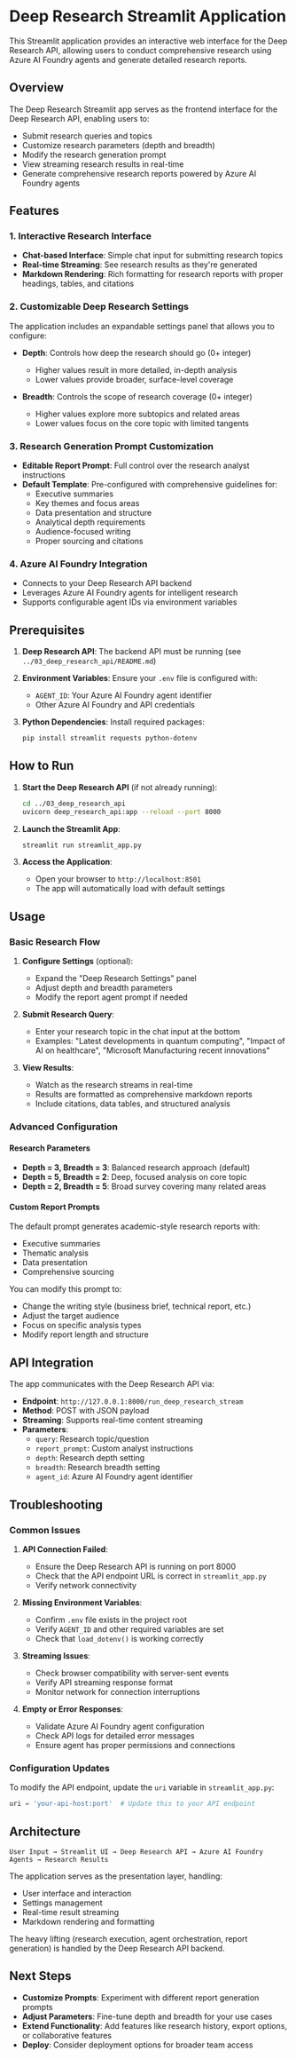# Deep Research Streamlit Application

This Streamlit application provides an interactive web interface for the Deep Research API, allowing users to conduct comprehensive research using Azure AI Foundry agents and generate detailed research reports.

## Overview

The Deep Research Streamlit app serves as the frontend interface for the Deep Research API, enabling users to:
- Submit research queries and topics
- Customize research parameters (depth and breadth)
- Modify the research generation prompt
- View streaming research results in real-time
- Generate comprehensive research reports powered by Azure AI Foundry agents

## Features

### 1. Interactive Research Interface
- **Chat-based Interface**: Simple chat input for submitting research topics
- **Real-time Streaming**: See research results as they're generated
- **Markdown Rendering**: Rich formatting for research reports with proper headings, tables, and citations

### 2. Customizable Deep Research Settings
The application includes an expandable settings panel that allows you to configure:

- **Depth**: Controls how deep the research should go (0+ integer)
  - Higher values result in more detailed, in-depth analysis
  - Lower values provide broader, surface-level coverage

- **Breadth**: Controls the scope of research coverage (0+ integer)
  - Higher values explore more subtopics and related areas
  - Lower values focus on the core topic with limited tangents

### 3. Research Generation Prompt Customization
- **Editable Report Prompt**: Full control over the research analyst instructions
- **Default Template**: Pre-configured with comprehensive guidelines for:
  - Executive summaries
  - Key themes and focus areas
  - Data presentation and structure
  - Analytical depth requirements
  - Audience-focused writing
  - Proper sourcing and citations

### 4. Azure AI Foundry Integration
- Connects to your Deep Research API backend
- Leverages Azure AI Foundry agents for intelligent research
- Supports configurable agent IDs via environment variables

## Prerequisites

1. **Deep Research API**: The backend API must be running (see `../03_deep_research_api/README.md`)
2. **Environment Variables**: Ensure your `.env` file is configured with:
   - `AGENT_ID`: Your Azure AI Foundry agent identifier
   - Other Azure AI Foundry and API credentials

3. **Python Dependencies**: Install required packages:
   ```bash
   pip install streamlit requests python-dotenv
   ```

## How to Run

1. **Start the Deep Research API** (if not already running):
   ```bash
   cd ../03_deep_research_api
   uvicorn deep_research_api:app --reload --port 8000
   ```

2. **Launch the Streamlit App**:
   ```bash
   streamlit run streamlit_app.py
   ```

3. **Access the Application**:
   - Open your browser to `http://localhost:8501`
   - The app will automatically load with default settings

## Usage

### Basic Research Flow
1. **Configure Settings** (optional):
   - Expand the "Deep Research Settings" panel
   - Adjust depth and breadth parameters
   - Modify the report agent prompt if needed

2. **Submit Research Query**:
   - Enter your research topic in the chat input at the bottom
   - Examples: "Latest developments in quantum computing", "Impact of AI on healthcare", "Microsoft Manufacturing recent innovations"

3. **View Results**:
   - Watch as the research streams in real-time
   - Results are formatted as comprehensive markdown reports
   - Include citations, data tables, and structured analysis

### Advanced Configuration

#### Research Parameters
- **Depth = 3, Breadth = 3**: Balanced research approach (default)
- **Depth = 5, Breadth = 2**: Deep, focused analysis on core topic
- **Depth = 2, Breadth = 5**: Broad survey covering many related areas

#### Custom Report Prompts
The default prompt generates academic-style research reports with:
- Executive summaries
- Thematic analysis
- Data presentation
- Comprehensive sourcing

You can modify this prompt to:
- Change the writing style (business brief, technical report, etc.)
- Adjust the target audience
- Focus on specific analysis types
- Modify report length and structure

## API Integration

The app communicates with the Deep Research API via:
- **Endpoint**: `http://127.0.0.1:8000/run_deep_research_stream`
- **Method**: POST with JSON payload
- **Streaming**: Supports real-time content streaming
- **Parameters**: 
  - `query`: Research topic/question
  - `report_prompt`: Custom analyst instructions
  - `depth`: Research depth setting
  - `breadth`: Research breadth setting
  - `agent_id`: Azure AI Foundry agent identifier

## Troubleshooting

### Common Issues

1. **API Connection Failed**:
   - Ensure the Deep Research API is running on port 8000
   - Check that the API endpoint URL is correct in `streamlit_app.py`
   - Verify network connectivity

2. **Missing Environment Variables**:
   - Confirm `.env` file exists in the project root
   - Verify `AGENT_ID` and other required variables are set
   - Check that `load_dotenv()` is working correctly

3. **Streaming Issues**:
   - Check browser compatibility with server-sent events
   - Verify API streaming response format
   - Monitor network for connection interruptions

4. **Empty or Error Responses**:
   - Validate Azure AI Foundry agent configuration
   - Check API logs for detailed error messages
   - Ensure agent has proper permissions and connections

### Configuration Updates

To modify the API endpoint, update the `uri` variable in `streamlit_app.py`:
```python
uri = 'your-api-host:port'  # Update this to your API endpoint
```

## Architecture

```
User Input → Streamlit UI → Deep Research API → Azure AI Foundry Agents → Research Results
```

The application serves as the presentation layer, handling:
- User interface and interaction
- Settings management
- Real-time result streaming
- Markdown rendering and formatting

The heavy lifting (research execution, agent orchestration, report generation) is handled by the Deep Research API backend.

## Next Steps

- **Customize Prompts**: Experiment with different report generation prompts
- **Adjust Parameters**: Fine-tune depth and breadth for your use cases
- **Extend Functionality**: Add features like research history, export options, or collaborative features
- **Deploy**: Consider deployment options for broader team access
